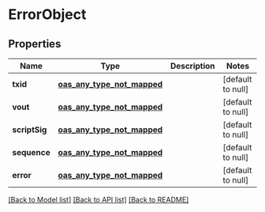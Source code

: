 # ErrorObject
## Properties

| Name | Type | Description | Notes |
|------------ | ------------- | ------------- | -------------|
| **txid** | [**oas_any_type_not_mapped**](.md) |  | [default to null] |
| **vout** | [**oas_any_type_not_mapped**](.md) |  | [default to null] |
| **scriptSig** | [**oas_any_type_not_mapped**](.md) |  | [default to null] |
| **sequence** | [**oas_any_type_not_mapped**](.md) |  | [default to null] |
| **error** | [**oas_any_type_not_mapped**](.md) |  | [default to null] |

[[Back to Model list]](../README.md#documentation-for-models) [[Back to API list]](../README.md#documentation-for-api-endpoints) [[Back to README]](../README.md)

